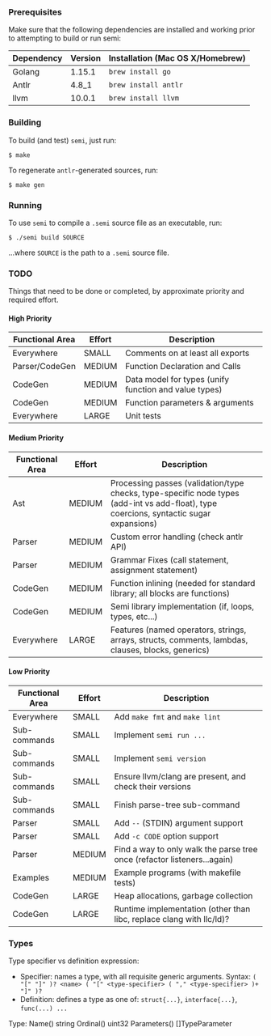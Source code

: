 ### Prerequisites

Make sure that the following dependencies are installed and working prior to
attempting to build or run semi:

 Dependency | Version | Installation (Mac OS X/Homebrew)
 -----------|---------|---------------------------------
 Golang     | 1.15.1  | `brew install go`
 Antlr      | 4.8_1   | `brew install antlr`
 llvm       | 10.0.1  | `brew install llvm`

### Building

To build (and test) `semi`, just run:

```
$ make
```

To regenerate `antlr`-generated sources, run:

```
$ make gen
```

### Running

To use `semi` to compile a `.semi` source file as an executable, run:

```
$ ./semi build SOURCE
```

...where `SOURCE` is the path to a `.semi` source file.

### TODO

Things that need to be done or completed, by approximate priority and required effort.

#### High Priority

 Functional Area | Effort | Description
 ----------------|--------|--------------------------------------------------------------------------
 Everywhere      | SMALL  | Comments on at least all exports
 Parser/CodeGen  | MEDIUM | Function Declaration and Calls
 CodeGen         | MEDIUM | Data model for types (unify function and value types)
 CodeGen         | MEDIUM | Function parameters & arguments
 Everywhere      | LARGE  | Unit tests

#### Medium Priority

 Functional Area | Effort | Description
 ----------------|--------|--------------------------------------------------------------------------
 Ast             | MEDIUM | Processing passes (validation/type checks, type-specific node types (add-int vs add-float), type coercions, syntactic sugar expansions)
 Parser          | MEDIUM | Custom error handling (check antlr API)
 Parser          | MEDIUM | Grammar Fixes (call statement, assignment statement)
 CodeGen         | MEDIUM | Function inlining (needed for standard library; all blocks are functions)
 CodeGen         | MEDIUM | Semi library implementation (if, loops, types, etc...)
 Everywhere      | LARGE  | Features (named operators, strings, arrays, structs, comments, lambdas, clauses, blocks, generics)

#### Low Priority

 Functional Area | Effort | Description
 ----------------|--------|--------------------------------------------------------------------------
 Everywhere      | SMALL  | Add `make fmt` and `make lint`
 Sub-commands    | SMALL  | Implement `semi run ...`
 Sub-commands    | SMALL  | Implement `semi version`
 Sub-commands    | SMALL  | Ensure llvm/clang are present, and check their versions
 Sub-commands    | SMALL  | Finish parse-tree sub-command
 Parser          | SMALL  | Add `--` (STDIN) argument support
 Parser          | SMALL  | Add `-c CODE` option support
 Parser          | MEDIUM | Find a way to only walk the parse tree once (refactor listeners...again)
 Examples        | MEDIUM | Example programs (with makefile tests)
 CodeGen         | LARGE  | Heap allocations, garbage collection
 CodeGen         | LARGE  | Runtime implementation (other than libc, replace clang with llc/ld)?

### Types

Type specifier vs definition expression:

 - Specifier: names a type, with all requisite generic arguments.
    Syntax: `( "[" "]" )? <name> ( "[" <type-specifier> ( "," <type-specifier> )+ "]" )?`
 - Definition: defines a type as one of: `struct{...}`, `interface{...}`, `func(...) ...`

Type:
    Name() string
    Ordinal() uint32
    Parameters() []TypeParameter
